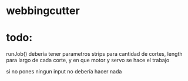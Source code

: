 # webbingcutter

<h1>todo: </h1>
runJob() debería tener parametros strips para cantidad de cortes, length para largo de cada corte, y en que motor y servo se hace el trabajo

si no pones ningun input no debería hacer nada
